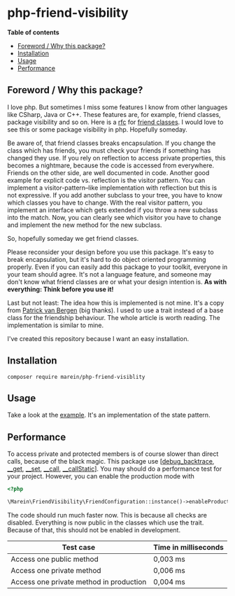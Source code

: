 # php-friend-visibility

__Table of contents__

* [Foreword / Why this package?](#foreword--why-this-package)
* [Installation](#installation)
* [Usage](#usage)
* [Performance](#performance)

## Foreword / Why this package?
I love php. But sometimes I miss some features I know from other languages like CSharp, Java or C++.
These features are, for example, friend classes, package visibility and so on.
Here is a [rfc](https://wiki.php.net/rfc/friend-classes)
for [friend classes]((https://wiki.php.net/rfc/friend-classes)). I would love to see this or some package
visibility in php. Hopefully someday.

Be aware of, that friend classes breaks encapsulation. If you change the class which has friends,
you must check your friends if something has changed they use. If you rely on reflection to access private properties, this
becomes a nightmare, because the code is accessed from everywhere. Friends on the other side, are well documented in code.
Another good example for explicit code vs. reflection is the visitor pattern. You can implement a visitor-pattern–like
implementation with reflection but this is not expressive. If you add another subclass to your tree,
you have to know which classes you have to change. With the real visitor pattern, you implement an interface which gets
extended if you throw a new subclass into the match. Now, you can clearly see which visitor you have to change and implement
the new method for the new subclass.

So, hopefully someday we get friend classes.

Please reconsider your design before you use this package. It's easy to break encapsulation,
but it's hard to do object oriented programming properly. Even if you can easily add this package to your toolkit,
everyone in your team should agree. It's not a language feature, and someone may don't know what friend classes are
or what your design intention is. __As with everything: Think before you use it!__

Last but not least: The idea how this is implemented is not mine.
It's a copy from [Patrick van Bergen](http://techblog.procurios.nl/k/news/view/49401/14863/friend-classes-in-php.html)
(big thanks). I used to use a trait instead of a base class for the friendship behaviour.
The whole article is worth reading. The implementation is similar to mine.

I've created this repository because I want an easy installation.

## Installation

```
composer require marein/php-friend-visiblity
```

## Usage

Take a look at the [example](examples/has_friend_classes_example.php).
It's an implementation of the state pattern.

## Performance

To access private and protected members is of course slower than direct calls, because of the black magic.
This package use \[[debug_backtrace](http://php.net/manual/en/function.debug-backtrace.php),
[__get](http://php.net/manual/de/language.oop5.overloading.php#object.get),
[__set](http://php.net/manual/de/language.oop5.overloading.php#object.set),
[__call](http://php.net/manual/de/language.oop5.overloading.php#object.call),
[__callStatic](http://php.net/manual/de/language.oop5.overloading.php#object.callstatic)\].
You may should do a performance test for your project. However, you can enable the production mode with

```php
<?php

\Marein\FriendVisibility\FriendConfiguration::instance()->enableProductionMode();
```

The code should run much faster now. This is because all checks are disabled. Everything is now public in the classes
which use the trait. Because of that, this should not be enabled in development.

| Test case                               | Time in milliseconds |
|-----------------------------------------|----------------------|
| Access one public method                | 0,003 ms             |
| Access one private method               | 0,006 ms             |
| Access one private method in production | 0,004 ms             |